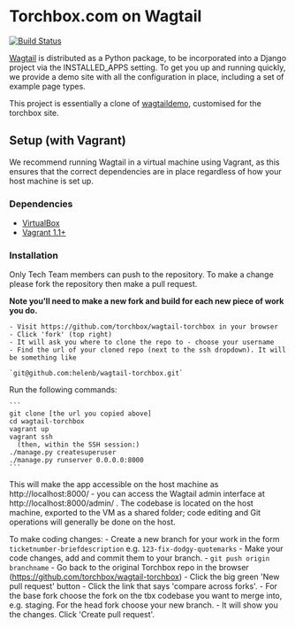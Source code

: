 Torchbox.com on Wagtail
=======================

[![Build Status](http://ci.torchbox.com/api/badges/torchbox/wagtail-torchbox/status.svg)](http://ci.torchbox.com/torchbox/wagtail-torchbox)

[Wagtail](http://wagtail.io) is distributed as a Python package, to be incorporated into a Django project via the INSTALLED_APPS setting. To get you up and running quickly, we provide a demo site with all the configuration in place, including a set of example page types.

This project is essentially a clone of [wagtaildemo](http://github.com/torchbox/wagtaildemo), customised for the torchbox site.

Setup (with Vagrant)
-----

We recommend running Wagtail in a virtual machine using Vagrant, as this ensures that the correct dependencies are in place regardless of how your host machine is set up.

### Dependencies
* [VirtualBox](https://www.virtualbox.org/)
* [Vagrant 1.1+](http://www.vagrantup.com)

### Installation

Only Tech Team members can push to the repository. To make a change please fork the repository then make a pull request.

**Note you'll need to make a new fork and build for each new piece of work you do.**

    - Visit https://github.com/torchbox/wagtail-torchbox in your browser
    - Click 'fork' (top right)
    - It will ask you where to clone the repo to - choose your username
    - Find the url of your cloned repo (next to the ssh dropdown). It will be something like

    `git@github.com:helenb/wagtail-torchbox.git`

Run the following commands:
	
    ```
    git clone [the url you copied above]
    cd wagtail-torchbox
    vagrant up
    vagrant ssh
      (then, within the SSH session:)
    ./manage.py createsuperuser
    ./manage.py runserver 0.0.0.0:8000
    ```

This will make the app accessible on the host machine as http://localhost:8000/ - you can access the Wagtail admin interface at http://localhost:8000/admin/ . The codebase is located on the host
machine, exported to the VM as a shared folder; code editing and Git operations will generally be done on the host.

To make coding changes:
    - Create a new branch for your work in the form `ticketnumber-briefdescription` e.g. `123-fix-dodgy-quotemarks`
    - Make your code changes, add and commit them to your branch.
    - `git push origin branchname`
    - Go back to the original Torchbox repo in the browser (https://github.com/torchbox/wagtail-torchbox)
    - Click the big green 'New pull request' button
    - Click the link that says 'compare across forks'.
    - For the base fork choose the fork on the tbx codebase you want to merge into, e.g. staging. For the head fork choose your new branch.
    - It will show you the changes. Click 'Create pull request'.

